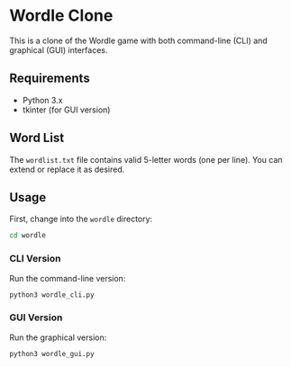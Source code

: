 # Wordle Clone

This is a clone of the Wordle game with both command-line (CLI) and graphical (GUI) interfaces.

## Requirements
- Python 3.x
- tkinter (for GUI version)

## Word List
The `wordlist.txt` file contains valid 5-letter words (one per line). You can extend or replace it as desired.

## Usage
First, change into the `wordle` directory:
```bash
cd wordle
```

### CLI Version
Run the command-line version:
```bash
python3 wordle_cli.py
```

### GUI Version
Run the graphical version:
```bash
python3 wordle_gui.py
```
